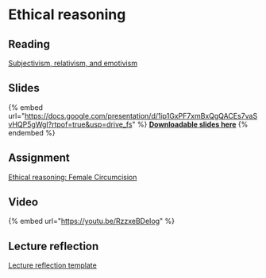 # Ethical reasoning

## Reading

[Subjectivism, relativism, and emotivism](https://drive.google.com/file/d/1l6UL6xTtX3vht8dStWvt1K_jQqQxQjf7/view?usp=sharing)

## Slides

{% embed url="https://docs.google.com/presentation/d/1ip1GxPF7xmBxQgQACEs7vaSvHQP5gWgI?rtpof=true&usp=drive_fs" %}
[**Downloadable slides here**](https://docs.google.com/presentation/d/1ip1GxPF7xmBxQgQACEs7vaSvHQP5gWgI?rtpof=true\&usp=drive_fs)
{% endembed %}

## Assignment

[Ethical reasoning: Female Circumcision](https://docs.google.com/document/d/1ijv-UBfn65WTDfeMcssMB5tf9TxZ_h0s?rtpof=true\&usp=drive_fs)

## Video

{% embed url="https://youtu.be/RzzxeBDeIog" %}

## Lecture reflection

[Lecture reflection template](https://docs.google.com/document/d/1-zAij4DG__HhwOxXuf2A7T26g0-lxFaz?rtpof=true\&usp=drive_fs)
